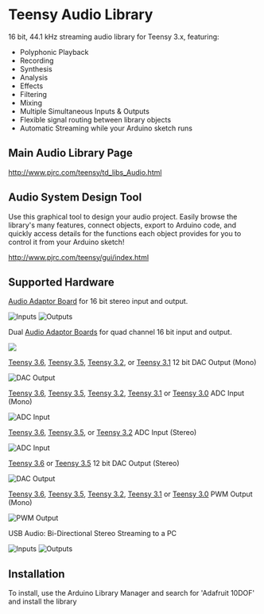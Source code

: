 Teensy Audio Library
====================

16 bit, 44.1 kHz streaming audio library for Teensy 3.x, featuring:

* Polyphonic Playback
* Recording
* Synthesis
* Analysis
* Effects
* Filtering
* Mixing
* Multiple Simultaneous Inputs & Outputs
* Flexible signal routing between library objects
* Automatic Streaming while your Arduino sketch runs

Main Audio Library Page
-----------------------

http://www.pjrc.com/teensy/td_libs_Audio.html


Audio System Design Tool
------------------------

Use this graphical tool to design your audio project.  Easily browse the library's many features, connect objects, export to Arduino code, and quickly access details for the functions each object provides for you to control it from your Arduino sketch!

http://www.pjrc.com/teensy/gui/index.html


Supported Hardware
------------------

[Audio Adaptor Board](http://www.pjrc.com/store/teensy3_audio.html) for 16 bit stereo input and output.

![Inputs](/gui/img/audioshield_inputs.jpg)      ![Outputs](/gui/img/audioshield_outputs.jpg)

Dual [Audio Adaptor Boards](http://www.pjrc.com/store/teensy3_audio.html) for quad channel 16 bit input and output.

![](/gui/img/audioshield_quad_out.jpg)

[Teensy 3.6](http://www.pjrc.com/store/teensy36.html), [Teensy 3.5](http://www.pjrc.com/store/teensy35.html), [Teensy 3.2](http://www.pjrc.com/store/teensy32.html), or [Teensy 3.1](http://www.pjrc.com/store/teensy31.html) 12 bit DAC Output (Mono)

![DAC Output](/gui/img/dacpin.jpg)

[Teensy 3.6](http://www.pjrc.com/store/teensy36.html), [Teensy 3.5](http://www.pjrc.com/store/teensy35.html), [Teensy 3.2](http://www.pjrc.com/store/teensy32.html), [Teensy 3.1](http://www.pjrc.com/store/teensy31.html) or [Teensy 3.0](http://www.pjrc.com/store/teensy3.html) ADC Input (Mono)

![ADC Input](/gui/img/adccircuit.png)

[Teensy 3.6](http://www.pjrc.com/store/teensy36.html), [Teensy 3.5](http://www.pjrc.com/store/teensy35.html), or [Teensy 3.2](http://www.pjrc.com/store/teensy32.html) ADC Input (Stereo)

![ADC Input](/gui/img/adccircuit2.png)

[Teensy 3.6](http://www.pjrc.com/store/teensy36.html) or [Teensy 3.5](http://www.pjrc.com/store/teensy35.html) 12 bit DAC Output (Stereo)

![DAC Output](/gui/img/dacpins.png)

[Teensy 3.6](http://www.pjrc.com/store/teensy36.html), [Teensy 3.5](http://www.pjrc.com/store/teensy35.html), [Teensy 3.2](http://www.pjrc.com/store/teensy32.html), [Teensy 3.1](http://www.pjrc.com/store/teensy31.html) or [Teensy 3.0](http://www.pjrc.com/store/teensy3.html) PWM Output (Mono)

![PWM Output](/gui/img/pwmdualcircuit.jpg)

USB Audio: Bi-Directional Stereo Streaming to a PC

![Inputs](/gui/img/usbtype_audio_in.png)      ![Outputs](/gui/img/usbtype_audio_out.png)

## Installation
To install, use the Arduino Library Manager and search for 'Adafruit 10DOF' and install the library
